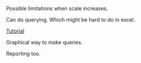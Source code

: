 Possible limitations when scale increases.

Can do querying. Which might be hard to do in excel.

[Tutorial](https://www.youtube.com/watch?v=ubmwp8kbfPc)

Graphical way to make queries.

Reporting too.
